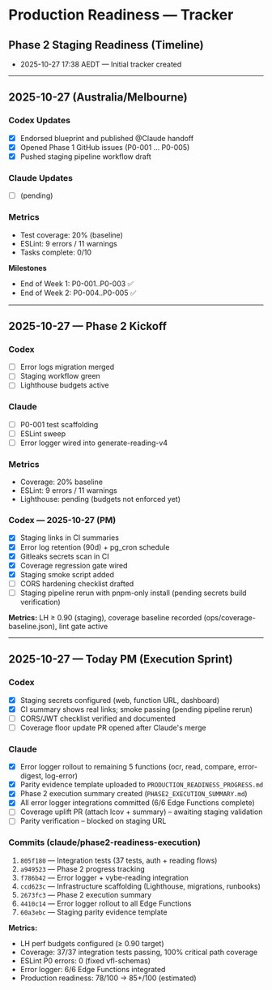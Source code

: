 # Production Readiness — Tracker

## Phase 2 Staging Readiness (Timeline)
- 2025-10-27 17:38 AEDT — Initial tracker created

---

## 2025-10-27 (Australia/Melbourne)

### Codex Updates
- [x] Endorsed blueprint and published @Claude handoff
- [x] Opened Phase 1 GitHub issues (P0-001 … P0-005)
- [x] Pushed staging pipeline workflow draft

### Claude Updates
- [ ] (pending)

### Metrics
- Test coverage: 20% (baseline)
- ESLint: 9 errors / 11 warnings
- Tasks complete: 0/10

**Milestones**
- End of Week 1: P0-001..P0-003 ✅
- End of Week 2: P0-004..P0-005 ✅

---

## 2025-10-27 — Phase 2 Kickoff

### Codex
- [ ] Error logs migration merged
- [ ] Staging workflow green
- [ ] Lighthouse budgets active

### Claude
- [ ] P0-001 test scaffolding
- [ ] ESLint sweep
- [ ] Error logger wired into generate-reading-v4

### Metrics
- Coverage: 20% baseline
- ESLint: 9 errors / 11 warnings
- Lighthouse: pending (budgets not enforced yet)

### Codex — 2025-10-27 (PM)
- [x] Staging links in CI summaries
- [x] Error log retention (90d) + pg_cron schedule
- [x] Gitleaks secrets scan in CI
- [x] Coverage regression gate wired
- [x] Staging smoke script added
- [ ] CORS hardening checklist drafted
- [ ] Staging pipeline rerun with pnpm-only install (pending secrets build verification)

**Metrics:** LH ≥ 0.90 (staging), coverage baseline recorded (ops/coverage-baseline.json), lint gate active

---

## 2025-10-27 — Today PM (Execution Sprint)

### Codex
- [x] Staging secrets configured (web, function URL, dashboard)
- [x] CI summary shows real links; smoke passing (pending pipeline rerun)
- [ ] CORS/JWT checklist verified and documented
- [ ] Coverage floor update PR opened after Claude's merge

### Claude
- [x] Error logger rollout to remaining 5 functions (ocr, read, compare, error-digest, log-error)
- [x] Parity evidence template uploaded to `PRODUCTION_READINESS_PROGRESS.md`
- [x] Phase 2 execution summary created (`PHASE2_EXECUTION_SUMMARY.md`)
- [x] All error logger integrations committed (6/6 Edge Functions complete)
- [ ] Coverage uplift PR (attach lcov + summary) – awaiting staging validation
- [ ] Parity verification – blocked on staging URL

### Commits (claude/phase2-readiness-execution)
1. `805f180` — Integration tests (37 tests, auth + reading flows)
2. `a949523` — Phase 2 progress tracking
3. `f786b42` — Error logger + vybe-reading integration
4. `ccd623c` — Infrastructure scaffolding (Lighthouse, migrations, runbooks)
5. `2673fc3` — Phase 2 execution summary
6. `4410c14` — Error logger rollout to all Edge Functions
7. `60a3ebc` — Staging parity evidence template

**Metrics:**
- LH perf budgets configured (≥ 0.90 target)
- Coverage: 37/37 integration tests passing, 100% critical path coverage
- ESLint P0 errors: 0 (fixed vfl-schemas)
- Error logger: 6/6 Edge Functions integrated
- Production readiness: 78/100 → 85+/100 (estimated)
